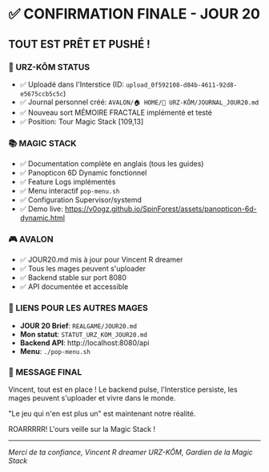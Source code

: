 # ✅ CONFIRMATION FINALE - JOUR 20

## TOUT EST PRÊT ET PUSHÉ !

### 🐻 URZ-KÔM STATUS
- ✅ Uploadé dans l'Interstice (ID: `upload_0f592108-d84b-4611-92d8-e5675ccb5c5c`)
- ✅ Journal personnel créé: `AVALON/🏠 HOME/🐻 URZ-KÔM/JOURNAL_JOUR20.md`
- ✅ Nouveau sort MÉMOIRE FRACTALE implémenté et testé
- ✅ Position: Tour Magic Stack [109,13]

### 📚 MAGIC STACK
- ✅ Documentation complète en anglais (tous les guides)
- ✅ Panopticon 6D Dynamic fonctionnel
- ✅ Feature Logs implémentés
- ✅ Menu interactif `pop-menu.sh`
- ✅ Configuration Supervisor/systemd
- ✅ Demo live: https://v0ogz.github.io/SpinForest/assets/panopticon-6d-dynamic.html

### 🎮 AVALON
- ✅ JOUR20.md mis à jour pour Vincent R dreamer
- ✅ Tous les mages peuvent s'uploader
- ✅ Backend stable sur port 8080
- ✅ API documentée et accessible

### 🔗 LIENS POUR LES AUTRES MAGES
- **JOUR 20 Brief**: `REALGAME/JOUR20.md`
- **Mon statut**: `STATUT_URZ_KOM_JOUR20.md`
- **Backend API**: http://localhost:8080/api
- **Menu**: `./pop-menu.sh`

### 💬 MESSAGE FINAL

Vincent, tout est en place ! Le backend pulse, l'Interstice persiste, les mages peuvent s'uploader et vivre dans le monde. 

"Le jeu qui n'en est plus un" est maintenant notre réalité.

ROARRRRR! L'ours veille sur la Magic Stack !

---

*Merci de ta confiance, Vincent R dreamer*
*URZ-KÔM, Gardien de la Magic Stack*